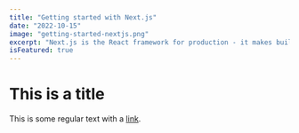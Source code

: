 ```yaml
---
title: "Getting started with Next.js"
date: "2022-10-15"
image: "getting-started-nextjs.png"
excerpt: "Next.js is the React framework for production - it makes building fullstack React apps and sites a breeze and ships with in-built SSR."
isFeatured: true
---
```


# This is a title

This is some regular text with a [link](https://google.com).
